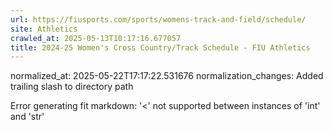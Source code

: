 ```yaml
---
url: https://fiusports.com/sports/womens-track-and-field/schedule/
site: Athletics
crawled_at: 2025-05-13T10:17:16.677057
title: 2024-25 Women's Cross Country/Track Schedule - FIU Athletics
---
```

normalized_at: 2025-05-22T17:17:22.531676
normalization_changes: Added trailing slash to directory path

Error generating fit markdown: '<' not supported between instances of 'int' and 'str'